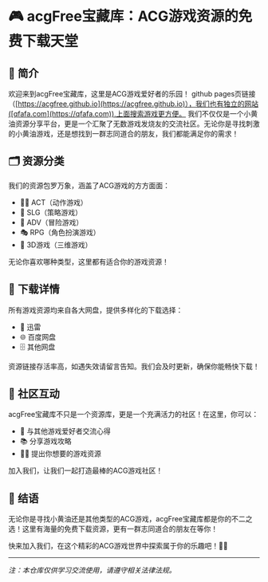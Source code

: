 # 🎮 acgFree宝藏库：ACG游戏资源的免费下载天堂

## 🌟 简介

欢迎来到acgFree宝藏库，这里是ACG游戏爱好者的乐园！
github pages页链接（[https://acgfree.github.io](https://acgfree.github.io)），我们也有独立的网站([qfafa.com](https://qfafa.com)),上面搜索游戏更方便。
我们不仅仅是一个小黄油资源分享平台，更是一个汇聚了无数游戏发烧友的交流社区。无论你是寻找刺激的小黄油游戏，还是想找到一群志同道合的朋友，我们都能满足你的需求！

## 🗂️ 资源分类

我们的资源包罗万象，涵盖了ACG游戏的方方面面：

- 🏃‍♂️ ACT（动作游戏）
- 🧠 SLG（策略游戏）
- 🌄 ADV（冒险游戏）
- 🎭 RPG（角色扮演游戏）
- 🌈 3D游戏（三维游戏）

无论你喜欢哪种类型，这里都有适合你的游戏资源！

## 💾 下载详情

所有游戏资源均来自各大网盘，提供多样化的下载选择：

- 🚀 迅雷
- 🌐 百度网盘
- 🗄️ 其他网盘

资源链接存活率高，如遇失效请留言告知。我们会及时更新，确保你能畅快下载！

## 🤝 社区互动

acgFree宝藏库不只是一个资源库，更是一个充满活力的社区！在这里，你可以：

- 💬 与其他游戏爱好者交流心得
- 📚 分享游戏攻略
- 🙋‍♂️ 提出你想要的游戏资源

加入我们，让我们一起打造最棒的ACG游戏社区！

## 🎉 结语

无论你是寻找小黄油还是其他类型的ACG游戏，acgFree宝藏库都是你的不二之选！这里有海量的免费下载资源，更有一群志同道合的朋友在等你！

快来加入我们，在这个精彩的ACG游戏世界中探索属于你的乐趣吧！🚀✨

---

*注：本仓库仅供学习交流使用，请遵守相关法律法规。*